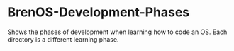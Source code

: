 # BrenOS-Development-Phases
Shows the phases of development when learning how to code an OS. Each directory is a different learning phase. 

